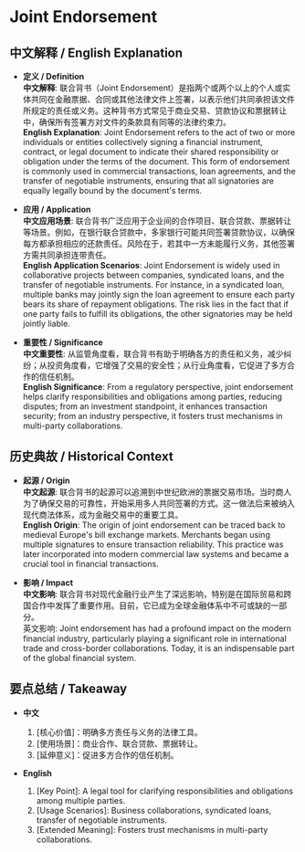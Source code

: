 # Joint Endorsement

## 中文解释 / English Explanation

* **定义 / Definition**  
  **中文解释**: 联合背书（Joint Endorsement）是指两个或两个以上的个人或实体共同在金融票据、合同或其他法律文件上签署，以表示他们共同承担该文件所规定的责任或义务。这种背书方式常见于商业交易、贷款协议和票据转让中，确保所有签署方对文件的条款具有同等的法律约束力。  
  **English Explanation**: Joint Endorsement refers to the act of two or more individuals or entities collectively signing a financial instrument, contract, or legal document to indicate their shared responsibility or obligation under the terms of the document. This form of endorsement is commonly used in commercial transactions, loan agreements, and the transfer of negotiable instruments, ensuring that all signatories are equally legally bound by the document's terms.

* **应用 / Application**  
  **中文应用场景**: 联合背书广泛应用于企业间的合作项目、联合贷款、票据转让等场景。例如，在银行联合贷款中，多家银行可能共同签署贷款协议，以确保每方都承担相应的还款责任。风险在于，若其中一方未能履行义务，其他签署方需共同承担连带责任。  
  **English Application Scenarios**: Joint Endorsement is widely used in collaborative projects between companies, syndicated loans, and the transfer of negotiable instruments. For instance, in a syndicated loan, multiple banks may jointly sign the loan agreement to ensure each party bears its share of repayment obligations. The risk lies in the fact that if one party fails to fulfill its obligations, the other signatories may be held jointly liable.

* **重要性 / Significance**  
  **中文重要性**: 从监管角度看，联合背书有助于明确各方的责任和义务，减少纠纷；从投资角度看，它增强了交易的安全性；从行业角度看，它促进了多方合作的信任机制。  
  **English Significance**: From a regulatory perspective, joint endorsement helps clarify responsibilities and obligations among parties, reducing disputes; from an investment standpoint, it enhances transaction security; from an industry perspective, it fosters trust mechanisms in multi-party collaborations.

## 历史典故 / Historical Context

* **起源 / Origin**  
  **中文起源**: 联合背书的起源可以追溯到中世纪欧洲的票据交易市场。当时商人为了确保交易的可靠性，开始采用多人共同签署的方式。这一做法后来被纳入现代商法体系，成为金融交易中的重要工具。  
  **English Origin**: The origin of joint endorsement can be traced back to medieval Europe's bill exchange markets. Merchants began using multiple signatures to ensure transaction reliability. This practice was later incorporated into modern commercial law systems and became a crucial tool in financial transactions.

* **影响 / Impact**  
  **中文影响**: 联合背书对现代金融行业产生了深远影响，特别是在国际贸易和跨国合作中发挥了重要作用。目前，它已成为全球金融体系中不可或缺的一部分。  
  英文影响: Joint endorsement has had a profound impact on the modern financial industry, particularly playing a significant role in international trade and cross-border collaborations. Today, it is an indispensable part of the global financial system.

## 要点总结 / Takeaway

* **中文**  
  1. [核心价值]：明确多方责任与义务的法律工具。
  2. [使用场景]：商业合作、联合贷款、票据转让。
  3. [延伸意义]：促进多方合作的信任机制。

* **English**  
  1. [Key Point]: A legal tool for clarifying responsibilities and obligations among multiple parties.
  2. [Usage Scenarios]: Business collaborations, syndicated loans, transfer of negotiable instruments.
  3. [Extended Meaning]: Fosters trust mechanisms in multi-party collaborations.